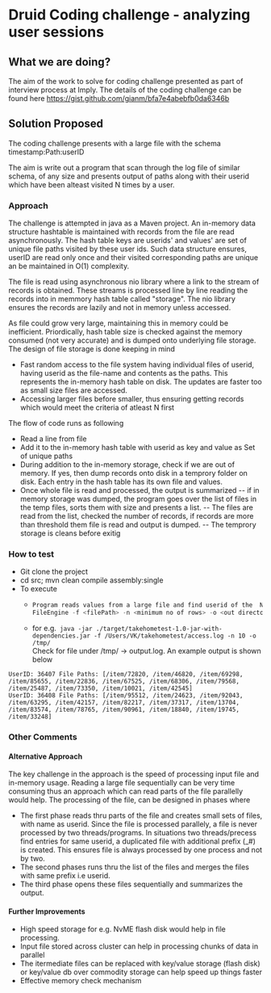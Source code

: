 # Druid Coding challenge - analyzing user sessions

## What we are doing?
The aim of the work to solve for coding challenge presented as part of interview process at Imply. The details of the coding challenge can be found here
https://gist.github.com/gianm/bfa7e4abebfb0da6346b

## Solution Proposed
The coding challenge presents with a large file with the schema \
timestamp:Path:userID
 
The aim is write out a program that scan through the log file of similar schema, of any size and presents output of paths along with their userid which have been  alteast visited N times by a user.

### Approach
The challenge is attempted in java as a Maven project. An in-memory data structure hashtable is maintained with records from the file are read asynchronously. The hash table keys are userids' and values' are set of unique file paths visited by these user ids. Such data structure ensures, userID are read only once and their visited corresponding paths are unique an be maintained in O(1) complexity.

The file is read using asynchronous nio library where a link to the stream of records is obtained. These streams is processed line by line reading the records into in memmory hash table called "storage". The nio library ensures the records are lazily and not in memory unless accessed. 

As file could grow very large, maintaining this in memory could be inefficient. Priordically, hash table size is checked against the memory consumed (not very accurate) and is dumped onto underlying file storage. The design of file storage is done keeping in mind

- Fast random access to the file system having individual files of userid, having userid as the file-name and contents as the paths. This represents the in-memory hash table on disk. The updates are faster too as small size files are accessed.
- Accessing larger files before smaller, thus ensuring getting records which would meet the criteria of atleast N first

The flow of code runs as following
- Read a line from file
- Add it to the in-memory hash table with userid as key and value as Set of unique paths
- During addition to the in-memory storage, check if we are out of memory. If yes, then dump records onto disk in a temprory folder on disk. Each entry in the hash table has its own file and values.
- Once whole file is read and processed, the output is summarized
-- if in memory storage was dumped, the program goes over the list of files in the temp files, sorts them with size and presents a list. 
-- The files are read from the list, checked the number of records, if records are more than threshold them file is read and output is dumped.
-- The temprory storage is cleans before exitig

### How to test
* Git clone the project
* cd src; mvn clean compile assembly:single
* To execute
  * ```java -jar ./target/takehometest-1.0-jar-with-dependencies.jar \
    Program reads values from a large file and find userid of the  N distinct paths. \
    FileEngine -f <filePath> -n <minimum no of rows> -o <out directory>```
  * for e.g.``` java -jar ./target/takehometest-1.0-jar-with-dependencies.jar -f /Users/VK/takehometest/access.log -n 10 -o /tmp/``` \
    Check for file under /tmp/ -> output.log. An example output is shown below
 ```
 UserID: 36407 File Paths: [/item/72820, /item/46820, /item/69298, /item/85655, /item/22836, /item/67525, /item/68306, /item/79568, /item/25487, /item/73350, /item/10021, /item/42545]
UserID: 36408 File Paths: [/item/95512, /item/24623, /item/92043, /item/63295, /item/42157, /item/82217, /item/37317, /item/13704, /item/83574, /item/78765, /item/90961, /item/18840, /item/19745, /item/33248]
 ```
### Other Comments
#### Alternative Approach
 The key challenge in the approach is the speed of processing input file and in-memory usage. Reading a large file sequentially can be very time consuming thus an approach which can read parts of the file parallelly would help. The processing of the file, can be designed in phases where
 * The first phase reads thru parts of the file and creates small sets of files, with name as userid. Since the file is processed parallely, a file is never processed by two threads/programs. In situations two threads/precess find entries for same userid, a duplicated file with additional prefix (_#) is created. This ensures file is always processed by one process and not by two.
 * The second phases runs thru the list of the files and merges the files with same prefix i.e userid.
 * The third phase opens these files sequentially and summarizes the output.
#### Further Improvements
 * High speed storage for e.g. NvME flash disk would help in file processing.
 * Input file stored across cluster can help in processing chunks of data in parallel
 * The itermediate files can be replaced with key/value storage (flash disk) or key/value db over commodity storage can help speed up things faster
 * Effective memory check mechanism
